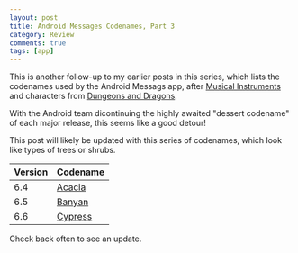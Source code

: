```yaml
---
layout: post
title: Android Messages Codenames, Part 3
category: Review
comments: true
tags: [app]
---
```


This is another follow-up to my earlier posts in this series, which lists the codenames used by the Android Messags app, after [Musical Instruments](https://midhunhk.github.io/review/2018/09/06/android-messages-codenames/) and characters from [Dungeons and Dragons](https://midhunhk.github.io/review/2018/10/26/android-messages-mark-2/). 

With the Android team dicontinuing the highly awaited "dessert codename" of each major release, this seems like a good detour!
<!-- more -->

This post will likely be updated with this series of codenames, which look like types of trees or shrubs.

| Version | Codename |
|---------|----------|
| 6.4     | [Acacia](https://en.wikipedia.org/wiki/Acacia) |
| 6.5     | [Banyan](https://en.wikipedia.org/wiki/Banyan) |
| 6.6     | [Cypress](https://en.wikipedia.org/wiki/Cypress) |

Check back often to see an update.